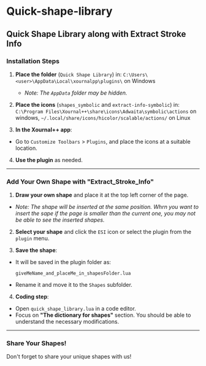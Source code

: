 # Quick-shape-library
## Quick Shape Library along with Extract Stroke Info

### Installation Steps

1. **Place the folder** (`Quick Shape Library`) in: `C:\Users\<user>\AppData\Local\xournalpp\plugins\` on Windows
   - *Note: The `AppData` folder may be hidden.*

3. **Place the icons** (`shapes_symbolic` and `extract-info-symbolic`) in: `C:\Program Files\Xournal++\share\icons\Adwaita\symbolic\actions` on windows, `~/.local/share/icons/hicolor/scalable/actions/` on Linux

4. **In the Xournal++ app**:
- Go to `Customize Toolbars` > `Plugins`, and place the icons at a suitable location.

4. **Use the plugin** as needed.

---

### Add Your Own Shape with "Extract_Stroke_Info"

1. **Draw your own shape** and place it at the top left corner of the page.
- *Note: The shape will be inserted at the same position. Whrn you want to insert the sape if the page is smaller than the current one, you may not be able to see the inserted shapes.*

2. **Select your shape** and click the `ESI` icon or select the plugin from the `plugin` menu.

3. **Save the shape**:
- It will be saved in the plugin folder as:
  ```
  giveMeName_and_placeMe_in_shapesFolder.lua
  ```
- Rename it and move it to the `Shapes` subfolder.

4. **Coding step**:
- Open `quick_shape_library.lua` in a code editor.
- Focus on **"The dictionary for shapes"** section. You should be able to understand the necessary modifications.

---

### Share Your Shapes!
Don't forget to share your unique shapes with us!



